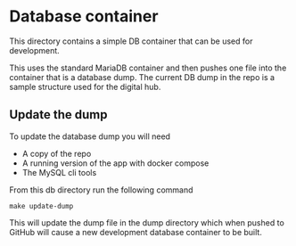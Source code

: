 Database container
==================

This directory contains a simple DB container that can be used for development.

This uses the standard MariaDB container and then pushes one file into the container that is a database dump. The current DB dump in the repo is a sample structure used for the digital hub.

Update the dump
---------------

To update the database dump you will need

- A copy of the repo
- A running version of the app with docker compose
- The MySQL cli tools

From this db directory run the following command

    make update-dump

This will update the dump file in the dump directory which when pushed to GitHub will cause a new development database container to be built.
